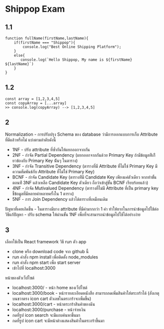 # Shippop Exam

## 1.1

```
function fullName(firstName,lastName){
    if(firstName === "Shippop"){
        console.log("Best Online Shipping Platform");
    }
    else{
       console.log(`Hello Shippop, My name is ${firstName} ${lastName}`)
    }
}
```

## 1.2

```
const array = [1,2,3,4,5]
const copyArray = [...array]
>> console.log(copyArray) --> [1,2,3,4,5]
```

## 2

Normalization - การปรับปรุง Schema ของ database ว่ามีการออกแบบการเก็บ Attribute ที่ดีแล้วหรือไม่
แบ่งตามลำดับดังนี้

- 1NF - ปรับ attribute ที่ซ้ำกันให้แยกออกจากกัน
- 2NF - กำจัด Partial Dependency (แยกออกจากกันด้วย Primary Key ถ้ามีข้อมูลท่ีเก่ียวข้องกับ Primary Key น้ันๆ ในตาราง)
- 3NF - กำจัด Transitive Dependency (ตารางที่มี Attribute ที่ไม่ใช่ Primary Key มีความสัมพันธ์กับ Attribute ที่ไม่ใช่ Primary Key)
- BCNF - กำจัด Candidate Key (ตารางท่ีมี Candidate Key เพียงแค่ตัวเดียว หากทำขั้นตอนท่ี 3NF แล้วเหลือ Candidate Key ตัวเดียว ถือว่าเข้าสู่ขั้น BCNF เรียบร้อยแล้ว)
- 4NF - กำจัด Mutivalued Dependency (ตารางที่ไม่มี Attribute ที่เป็น primary key ชี้ข้อมูลที่มีหลายค่าหลายครั้งใน 1 ตาราง)
- 5NF - การ Join Dependency แล้วได้ตารางที่เหมือนเดิม

ปัญหาที่เคยเกิดขึ้น - ในตารางมีบาง attribute ที่มีค่ามากกว่า 1 ค่า ทำให้ยากในการนำข้อมูลไปใช้ต่อ
วิธีแก้ปัญหา - ปรับ schema ให้ผ่านขั้น 1NF เพื่อที่จะสามารถนำข้อมูลไปใช้ได้อย่างง่าย

## 3

เลือกใช้เป็น React framework
วิธี run ตัว app

- clone หรือ download code จาก github นี้
- run คำสั่ง npm install เพื่อติดตั้ง node_modules
- run คำสั่ง npm start เพื่อ start server
- เข้าไปที่ localhost:3000

หน้าของตัวเว็ปไซต์

- localhost:3000/ - หน้า home ของเว็ปไซต์
- localhost:3000/book - หน้ารายละเอียดหนังสือ สามารถกดเพิ่มสินค้าใส่ตระกร้าได้ (สังเกตุบนขวาตรง icon cart ตัวเลขในตระกร้าจะเพิ้มขึ้น)
- localhost:3000/cart - หน้าตระกร้าสินค้าของฉัน
- localhost:3000/purchase - หน้าจ่ายเงิน
- กดที่รูป icon search จะมีแถบค้นหาขึ้นมา
- กดที่รูป icon cart จะมีหน้าต่างแสดงสินค้าในตระกร้าขึ้นมา
